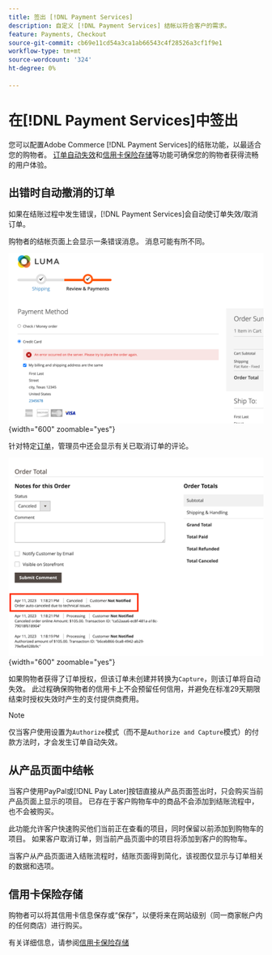```yaml
---
title: 签出 [!DNL Payment Services]
description: 自定义 [!DNL Payment Services] 结帐以符合客户的需求。
feature: Payments, Checkout
source-git-commit: cb69e11cd54a3ca1ab66543c4f28526a3cf1f9e1
workflow-type: tm+mt
source-wordcount: '324'
ht-degree: 0%

---
```



# 在[!DNL Payment Services]中签出

您可以配置Adobe Commerce [!DNL Payment Services]的结账功能，以最适合您的购物者。 [订单自动失效](#order-auto-voided-if-error)和[信用卡保险存储](#credit-card-vaulting)等功能可确保您的购物者获得流畅的用户体验。

## 出错时自动撤消的订单

如果在结账过程中发生错误，[!DNL Payment Services]会自动使订单失效/取消订单。

购物者的结帐页面上会显示一条错误消息。 消息可能有所不同。

![签出时出错](assets/user-checkout-error.png "签出时出错"){width="600" zoomable="yes"}

针对特定[订单](https://experienceleague.adobe.com/docs/commerce-admin/stores-sales/order-management/orders/orders.html?lang=en)，管理员中还会显示有关已取消订单的评论。

![已取消订单管理员中的订单注释](assets/admin-checkout-error.png "已取消订单管理员中的订单注释"){width="600" zoomable="yes"}

如果购物者获得了订单授权，但该订单未创建并转换为`Capture`，则该订单将自动失效。 此过程确保购物者的信用卡上不会预留任何信用，并避免在标准29天期限结束时授权失效时产生的支付提供商费用。

>[!NOTE]
>
>仅当客户使用设置为`Authorize`模式（而不是`Authorize and Capture`模式）的付款方法时，才会发生订单自动失效。

## 从产品页面中结帐

当客户使用PayPal或[!DNL Pay Later]按钮直接从产品页面签出时，只会购买当前产品页面上显示的项目。 已存在于客户购物车中的商品不会添加到结账流程中，也不会被购买。

此功能允许客户快速购买他们当前正在查看的项目，同时保留以前添加到购物车的项目。
如果客户取消订单，则当前产品页面中的项目将添加到客户的购物车。

当客户从产品页面进入结账流程时，结账页面得到简化，该视图仅显示与订单相关的数据和选项。

## 信用卡保险存储

购物者可以将其信用卡信息保存或“保存”，以便将来在网站级别（同一商家帐户内的任何商店）进行购买。

有关详细信息，请参阅[信用卡保险存储](vaulting.md)
